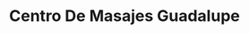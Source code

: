 ---
title: "Centro De Masajes Guadalupe"
url: /yanahuara/centro-de-masajes-guadalupe/
shop: masaje
---